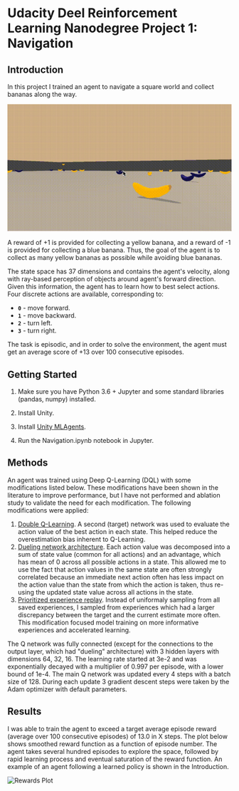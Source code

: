 [//]: # (Image References)

[trained_agent]: images/trained_agent.gif "Trained Agent"
[rewards_plot]: images/rewards_plot.jpg "Rewards Plot"

# Udacity Deel Reinforcement Learning Nanodegree Project 1: Navigation

## Introduction

In this project I trained an agent to navigate a square world and collect bananas along the way.

![Trained Agent][trained_agent]

A reward of +1 is provided for collecting a yellow banana, and a reward of -1 is provided for collecting a blue banana.  Thus, the goal of the agent is to collect as many yellow bananas as possible while avoiding blue bananas.

The state space has 37 dimensions and contains the agent's velocity, along with ray-based perception of objects around agent's forward direction.  Given this information, the agent has to learn how to best select actions.  Four discrete actions are available, corresponding to:
- **`0`** - move forward.
- **`1`** - move backward.
- **`2`** - turn left.
- **`3`** - turn right.

The task is episodic, and in order to solve the environment, the agent must get an average score of +13 over 100 consecutive episodes.

## Getting Started

1. Make sure you have Python 3.6 + Jupyter and some standard libraries (pandas, numpy) installed.

2. Install Unity.

3. Install [Unity MLAgents](https://github.com/Unity-Technologies/ml-agents).

4. Run the Navigation.ipynb notebook in Jupyter.

## Methods

An agent was trained using Deep Q-Learning (DQL) with some modifications listed below. These modifications have been shown in the literature to improve performance, but I have not performed and ablation study to validate the need for each modification. The following modifications were applied:
1. [Double Q-Learning](https://arxiv.org/abs/1509.06461). A second (target) network was used to evaluate the action value of the best action in each state. This helped reduce the overestimation bias inherent to Q-Learning.
2. [Dueling network architecture](https://arxiv.org/abs/1511.06581). Each action value was decomposed into a sum of state value (common for all actions) and an advantage, which has mean of 0 across all possible actions in a state. This allowed me to use the fact that action values in the same state are often strongly correlated because an immediate next action often has less impact on the action value than the state from which the action is taken, thus re-using the updated state value across all actions in the state.
3. [Prioritized experience replay](https://arxiv.org/abs/1511.05952). Instead of uniformaly sampling from all saved experiences, I sampled from experiences which had a larger discrepancy between the target and the current estimate more often. This modification focused model training on more informative experiences and accelerated learning.

The Q network was fully connected (except for the connections to the output layer, which had "dueling" architecture) with 3 hidden layers with dimensions 64, 32, 16. The learning rate started at 3e-2 and was exponentially decayed with a multiplier of 0.997 per episode, with a lower bound of 1e-4. The main Q network was updated every 4 steps with a batch size of 128. During each update 3 gradient descent steps were taken by the Adam optimizer with default parameters.

## Results

I was able to train the agent to exceed a target average episode reward (average over 100 consecutive episodes) of 13.0 in X steps. The plot below shows smoothed reward function as a function of episode number. The agent takes several hundred episodes to explore the space, followed by rapid learning process and eventual saturation of the reward function. An example of an agent following a learned policy is shown in the Introduction.

![Rewards Plot][rewards_plot]